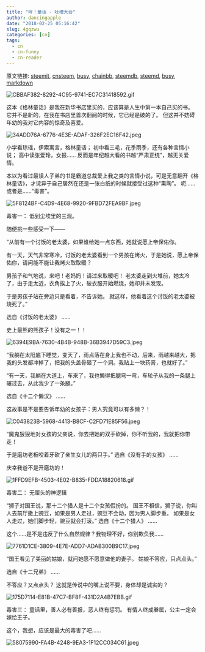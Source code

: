 ```yaml
---
title: "哼！童话 - 吐槽大会"
author: dancingapple
date: "2018-02-25 05:16:42"
slug: 4gqzwu
categories: [cn]
tags: 
  - cn
  - cn-funny
  - cn-reader
---
```


原文链接: [steemit](https://steemit.com), [cnsteem](https://cnsteem.com), [busy](https://busy.org), [chainbb](https://chainbb.com), [steemdb](https://steemdb.com), [steemd](https://steemd.com), [busy](https://busy.org), [markdown](https://raw.githubusercontent.com/pzhaonet/steem_dancingapple/master/content/post/4gqzwu.md)

![CBBAF382-8292-4C95-9741-EC7C31418592.gif](https://steemitimages.com/DQmbJ7GukPNXCDzCK2wheUaggMBuFfd5xdoKjKRp1nhsUpU/CBBAF382-8292-4C95-9741-EC7C31418592.gif)

这本《格林童话》是我在新华书店里买的，应该算是人生中第一本自己买的书。
它并不是新的，在我在书店里首次翻阅的时候，它已经是破的了。
但这并不妨碍年幼的我对它内容的惊奇及喜爱。

![34ADD76A-6776-4E3E-ADAF-326F2EC16F42.jpeg](https://steemitimages.com/DQmUVsXWMWZ7HsPEERA16ieAtCpTMAYvS1dn2juAfkgFCqe/34ADD76A-6776-4E3E-ADAF-326F2EC16F42.jpeg)

小学看琼瑶，伊索寓言，格林童话；
初中看三毛，花季雨季，还有各种言情小说；
高中读张爱玲，女报……
反而是年纪越大看的书越“严肃正统”，越无关爱情。


本以为看过最误人子弟的书是霸道总裁爱上我之类的言情小说，可是无意翻开《格林童话》，才诧异于自己居然在还是一张白纸的时候就接受过这种“熏陶”。
呃……或者是……“毒害”。

![5F8124BF-C4D9-4E68-9920-9FBD72FEA9BF.jpeg](https://steemitimages.com/DQmbqKZ2Pfzv6a3p9LRtek7nt7vvcvjQCRsg1B2GwYziTb5/5F8124BF-C4D9-4E68-9920-9FBD72FEA9BF.jpeg)

毒害一：
低到尘埃里的三观。

随便挑一些感受一下——

“从前有一个讨饭的老太婆，如果谁给她一点东西，她就说愿上帝保佑你。

有一天，天气非常寒冷，讨饭的老太婆看到一个男孩在烤火，于是她说，愿上帝保佑你，请问能不能让我烤火取取暖？

男孩子和气地说，来吧！老妈妈！请过来取暖吧！
老太婆走到火堆前，她太冷了，由于走太近，衣角挨上了火，破衣服开始燃烧，她却并未发现。

于是男孩子站在旁边只是看着，不告诉她。
就这样，他看着这个讨饭的老太婆被烧死了。”

选自《讨饭的老太婆》
……

史上最熊的熊孩子！没有之一！！

![6394E9BA-7630-4B4B-948B-36B3947D59C3.jpeg](https://steemitimages.com/DQmZXu2zvjiaxzP3snfx6t3o1souBFcVUGEgSZmX85PQVG5/6394E9BA-7630-4B4B-948B-36B3947D59C3.jpeg)

“我躺在太阳底下睡觉，变天了，雨点落在身上我也不动，后来，雨越来越大，把我的头发都冲掉了，把我的头盖骨砸了一个洞。我贴上一块药膏，也就好了。”

“有一天，我躺在大道上，车来了，我也懒得把腿弯一弯，车轮子从我的一条腿上碾过去，从此我少了一条腿。”

选自《十二个懒汉》
……

这故事是不是要告诉年幼的女孩子：男人究竟可以有多懒？！

![C043823B-5968-4413-B8CF-C2FD71E85F56.jpeg](https://steemitimages.com/DQmQncp2KBaiGxpqrtnWbf7K8BicBS4fu4jVvkSjQFfkebG/C043823B-5968-4413-B8CF-C2FD71E85F56.jpeg)

“魔鬼狠狠地对女孩的父亲说，你去把她的双手砍掉，你不听我的，我就把你带走！

于是磨坊老板咬着牙砍了亲生女儿的两只手。”
选自《没有手的女孩》
……

庆幸我爸不是开磨坊的！

![1FFD9EFB-4503-4E02-B835-FDDA18820618.gif](https://steemitimages.com/DQmb37GfMJWwSigN5Z1koysRfSmZcwYXvxnVLJ1esPZsiCB/1FFD9EFB-4503-4E02-B835-FDDA18820618.gif)

毒害二：
无厘头的神逻辑

“狮子对国王说，那十二个猎人是十二个女孩假扮的。
国王不相信，狮子说，你叫人去前厅撒上豌豆，如果是男人走过，豌豆不会动，因为男人脚步重。
如果是女人走过，她们脚步轻，豌豆就会打滚。”
选自《十二个猎人》
……

这个……是不是违反了什么自然规律？我物理不好，你别欺负我……

![7761D1CE-3809-4E7E-ADD7-ADAB300B9C17.jpeg](https://steemitimages.com/DQmcdXt1W8UcuMrADqgQvwBqpHuQFsWcEf2NfcRYrxXm2Y2/7761D1CE-3809-4E7E-ADD7-ADAB300B9C17.jpeg)

“国王看见了美丽的姑娘，就问她愿不愿意做他的妻子。
姑娘不答应，只点点头。”

选自《十二兄弟》
……

不答应？又点点头？
这就是传说中的嘴上说不要，身体却是诚实的？

![175D7114-E81B-47C7-BF8F-431D2A4B7EBB.gif](https://steemitimages.com/DQmWTz1mD21Da6g5auMKhMEqPQt3yMrfzUHtLxDmCu5P1Mj/175D7114-E81B-47C7-BF8F-431D2A4B7EBB.gif)

毒害三：
童话里，善人必有善报，恶人终有惩罚。
有情人终成眷属，公主一定会嫁给王子。

这个，我想，应该是最大的毒害了吧……

![58075990-FA4B-4248-9EA3-1F12CC034C61.jpeg](https://steemitimages.com/DQmcMedRtWfvPDE2VNJggU9GP5D6PdWMDpzMWimNE7FAinu/58075990-FA4B-4248-9EA3-1F12CC034C61.jpeg)
